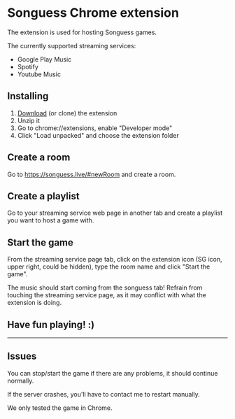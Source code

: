 # Songuess Chrome extension

The extension is used for hosting Songuess games.

The currently supported streaming services:
* Google Play Music
* Spotify
* Youtube Music

## Installing

1. [Download](https://github.com/tgrbin/songuess_chrome_extension/archive/master.zip) (or clone) the extension
2. Unzip it
3. Go to chrome://extensions, enable "Developer mode"
4. Click "Load unpacked" and choose the extension folder

## Create a room

Go to https://songuess.live/#newRoom and create a room.

## Create a playlist

Go to your streaming service web page in another tab and create a playlist you want to host a game with.

## Start the game

From the streaming service page tab, click on the extension icon (SG icon, upper right, could be hidden), type the room name and click "Start the game".

The music should start coming from the songuess tab! Refrain from touching the streaming service page, as it may conflict with what the extension is doing.

## Have fun playing! :)

---

## Issues

You can stop/start the game if there are any problems, it should continue normally.

If the server crashes, you'll have to contact me to restart manually.

We only tested the game in Chrome.
